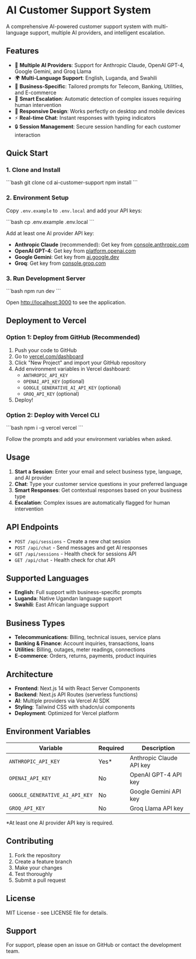 # AI Customer Support System

A comprehensive AI-powered customer support system with multi-language support, multiple AI providers, and intelligent escalation.

## Features

- 🤖 **Multiple AI Providers**: Support for Anthropic Claude, OpenAI GPT-4, Google Gemini, and Groq Llama
- 🌍 **Multi-Language Support**: English, Luganda, and Swahili
- 🏢 **Business-Specific**: Tailored prompts for Telecom, Banking, Utilities, and E-commerce
- 🚀 **Smart Escalation**: Automatic detection of complex issues requiring human intervention
- 📱 **Responsive Design**: Works perfectly on desktop and mobile devices
- ⚡ **Real-time Chat**: Instant responses with typing indicators
- 🔒 **Session Management**: Secure session handling for each customer interaction

## Quick Start

### 1. Clone and Install

\`\`\`bash
git clone <your-repo-url>
cd ai-customer-support
npm install
\`\`\`

### 2. Environment Setup

Copy `.env.example` to `.env.local` and add your API keys:

\`\`\`bash
cp .env.example .env.local
\`\`\`

Add at least one AI provider API key:
- **Anthropic Claude** (recommended): Get key from [console.anthropic.com](https://console.anthropic.com)
- **OpenAI GPT-4**: Get key from [platform.openai.com](https://platform.openai.com)
- **Google Gemini**: Get key from [ai.google.dev](https://ai.google.dev)
- **Groq**: Get key from [console.groq.com](https://console.groq.com)

### 3. Run Development Server

\`\`\`bash
npm run dev
\`\`\`

Open [http://localhost:3000](http://localhost:3000) to see the application.

## Deployment to Vercel

### Option 1: Deploy from GitHub (Recommended)

1. Push your code to GitHub
2. Go to [vercel.com/dashboard](https://vercel.com/dashboard)
3. Click "New Project" and import your GitHub repository
4. Add environment variables in Vercel dashboard:
   - `ANTHROPIC_API_KEY`
   - `OPENAI_API_KEY` (optional)
   - `GOOGLE_GENERATIVE_AI_API_KEY` (optional)
   - `GROQ_API_KEY` (optional)
5. Deploy!

### Option 2: Deploy with Vercel CLI

\`\`\`bash
npm i -g vercel
vercel
\`\`\`

Follow the prompts and add your environment variables when asked.

## Usage

1. **Start a Session**: Enter your email and select business type, language, and AI provider
2. **Chat**: Type your customer service questions in your preferred language
3. **Smart Responses**: Get contextual responses based on your business type
4. **Escalation**: Complex issues are automatically flagged for human intervention

## API Endpoints

- `POST /api/sessions` - Create a new chat session
- `POST /api/chat` - Send messages and get AI responses
- `GET /api/sessions` - Health check for sessions API
- `GET /api/chat` - Health check for chat API

## Supported Languages

- **English**: Full support with business-specific prompts
- **Luganda**: Native Ugandan language support
- **Swahili**: East African language support

## Business Types

- **Telecommunications**: Billing, technical issues, service plans
- **Banking & Finance**: Account inquiries, transactions, loans
- **Utilities**: Billing, outages, meter readings, connections
- **E-commerce**: Orders, returns, payments, product inquiries

## Architecture

- **Frontend**: Next.js 14 with React Server Components
- **Backend**: Next.js API Routes (serverless functions)
- **AI**: Multiple providers via Vercel AI SDK
- **Styling**: Tailwind CSS with shadcn/ui components
- **Deployment**: Optimized for Vercel platform

## Environment Variables

| Variable | Required | Description |
|----------|----------|-------------|
| `ANTHROPIC_API_KEY` | Yes* | Anthropic Claude API key |
| `OPENAI_API_KEY` | No | OpenAI GPT-4 API key |
| `GOOGLE_GENERATIVE_AI_API_KEY` | No | Google Gemini API key |
| `GROQ_API_KEY` | No | Groq Llama API key |

*At least one AI provider API key is required.

## Contributing

1. Fork the repository
2. Create a feature branch
3. Make your changes
4. Test thoroughly
5. Submit a pull request

## License

MIT License - see LICENSE file for details.

## Support

For support, please open an issue on GitHub or contact the development team.
